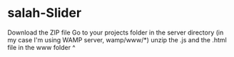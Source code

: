# salah-Slider
Download the ZIP file
Go to your projects folder in the server directory (in my case I'm using WAMP server, wamp/www/*)
unzip the .js and the .html file in the www folder ^

